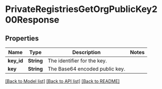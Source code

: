 # PrivateRegistriesGetOrgPublicKey200Response

## Properties

Name | Type | Description | Notes
------------ | ------------- | ------------- | -------------
**key_id** | **String** | The identifier for the key. | 
**key** | **String** | The Base64 encoded public key. | 

[[Back to Model list]](../README.md#documentation-for-models) [[Back to API list]](../README.md#documentation-for-api-endpoints) [[Back to README]](../README.md)


